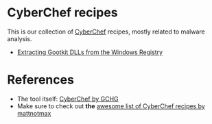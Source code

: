 # CyberChef recipes

This is our collection of [CyberChef](https://gchq.github.io/CyberChef/) recipes, mostly related to malware analysis.

- [Extracting Gootkit DLLs from the Windows Registry](Gootkit)


# References
- The tool itself: [CyberChef by GCHG](https://gchq.github.io/CyberChef/)
- Make sure to check out **the** [awesome list of CyberChef recipes by mattnotmax](https://github.com/mattnotmax/cyberchef-recipes)
